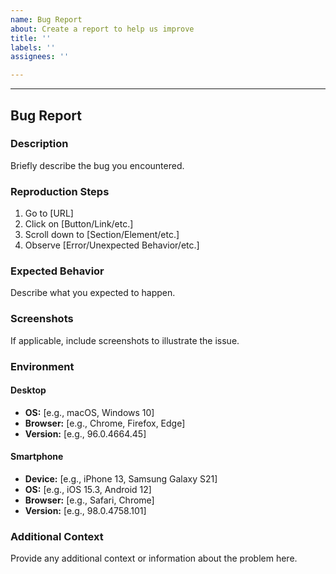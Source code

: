 ```yaml
---
name: Bug Report
about: Create a report to help us improve
title: ''
labels: ''
assignees: ''

---
```


---
## Bug Report

### Description

Briefly describe the bug you encountered.

### Reproduction Steps

1. Go to [URL]
2. Click on [Button/Link/etc.]
3. Scroll down to [Section/Element/etc.]
4. Observe [Error/Unexpected Behavior/etc.]

### Expected Behavior

Describe what you expected to happen.

### Screenshots

If applicable, include screenshots to illustrate the issue.

### Environment

#### Desktop

- **OS:** [e.g., macOS, Windows 10]
- **Browser:** [e.g., Chrome, Firefox, Edge]
- **Version:** [e.g., 96.0.4664.45]

#### Smartphone

- **Device:** [e.g., iPhone 13, Samsung Galaxy S21]
- **OS:** [e.g., iOS 15.3, Android 12]
- **Browser:** [e.g., Safari, Chrome]
- **Version:** [e.g., 98.0.4758.101]

### Additional Context

Provide any additional context or information about the problem here.
